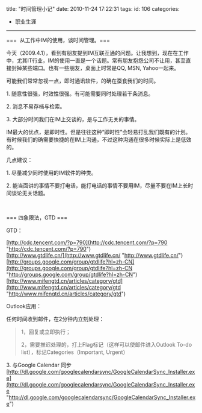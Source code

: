 title: "时间管理小记"
date: 2010-11-24 17:22:31
tags:
id: 106
categories:
  - 职业生涯
---

===&#160; 从工作中IM的使用，谈时间管理。===

今天（2009.4.1），看到有朋友提到IM互联互通的问题。让我想到，现在在工作中，尤其IT行业，IM的使用一直是一个话题。常有朋友抱怨公司不让用，甚至直接封掉某些端口。也有一些朋友，桌面上时常是QQ, MSN, Yahoo一起来。

可能我们常常忽视一点，即时通讯软件，的确在蚕食我们的时间。

1\. 随意性很强，时效性很强。有可能需要同时处理若干条消息。

2\. 消息不易存档与检索。

3\. 大部分时间我们在IM上交谈的，是与工作无关的事情。

IM最大的优点，是即时性。但是往往这种“即时性”会轻易打乱我们既有的计划。有时候我们的确需要快捷的在IM上沟通，不过这种沟通在很多时候实际上是低效的。

几点建议：

1\. 尽量减少同时使用的IM软件的种类。

2\. 能当面讲的事情不要打电话，能打电话的事情不要用IM，尽量不要在IM上长时间谈论无关话题。

&#160;

=== 四象限法，GTD ===

GTD：

[http://cdc.tencent.com/?p=790](http://cdc.tencent.com/?p=790 "http://cdc.tencent.com/?p=790")     
[http://www.gtdlife.cn/](http://www.gtdlife.cn/ "http://www.gtdlife.cn/")     
[http://groups.google.com/group/gtdlife?hl=zh-CN](http://groups.google.com/group/gtdlife?hl=zh-CN "http://groups.google.com/group/gtdlife?hl=zh-CN")     
[http://www.mifengtd.cn/articles/category/gtd](http://www.mifengtd.cn/articles/category/gtd "http://www.mifengtd.cn/articles/category/gtd")

Outlook应用：

任何时间收到邮件，在2分钟内立刻处理：
  > 1，回复或立即执行；
> 
> 2，需要推迟处理的，打上Flag标记（这样可以使邮件进入Outlook To-do list），标记Categories（Important, Urgent）  

3\. 与Google Calendar 同步    
[http://dl.google.com/googlecalendarsync/GoogleCalendarSync_Installer.exe](http://dl.google.com/googlecalendarsync/GoogleCalendarSync_Installer.exe "http://dl.google.com/googlecalendarsync/GoogleCalendarSync_Installer.exe")